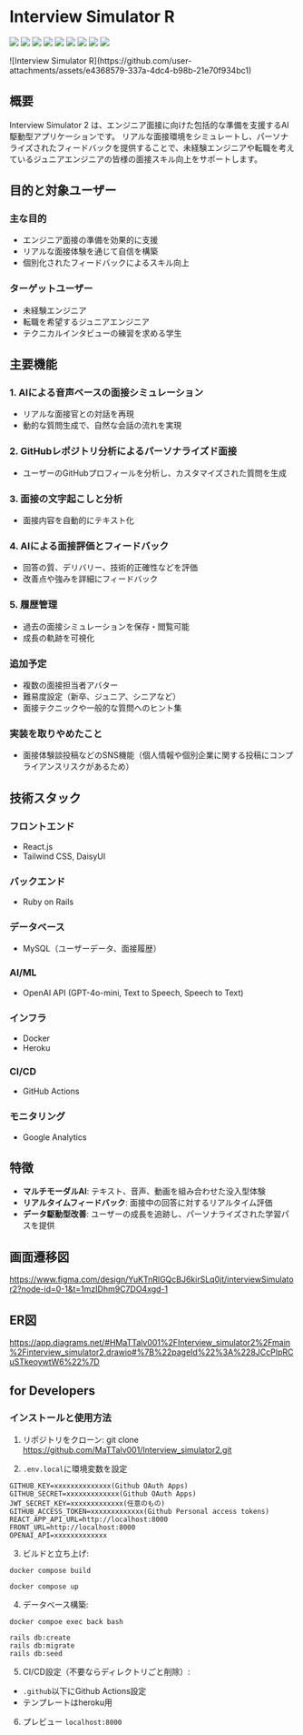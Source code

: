 # Interview Simulator R

<p align="left">
  <img src="https://img.shields.io/badge/Rails-D30001?logo=rubyonrails&style=flat">
  <img src="https://img.shields.io/badge/React-555?logo=react&style=popout">
  <img src="https://img.shields.io/badge/TailwindCSS-38B2AC?logo=tailwind-css&style=flat">
  <img src="https://img.shields.io/badge/DaisyUI-5A0EF8?logo=daisyui&style=flat">
  <img src="https://img.shields.io/badge/MySQL-4479A1?logo=mysql&style=flat">
  <img src="https://img.shields.io/badge/Heroku-430098?logo=heroku&style=flat">
  <img src="https://img.shields.io/badge/Docker-555?logo=docker&style=popout">
  <img src="https://img.shields.io/badge/GitHub-181717?logo=github&style=popout">
  <img src="https://img.shields.io/badge/OpenAI-412991?logo=openai&style=flat">
</p>
![Interview Simulator R](https://github.com/user-attachments/assets/e4368579-337a-4dc4-b98b-21e70f934bc1)

## 概要

Interview Simulator 2 は、エンジニア面接に向けた包括的な準備を支援するAI駆動型アプリケーションです。
リアルな面接環境をシミュレートし、パーソナライズされたフィードバックを提供することで、未経験エンジニアや転職を考えているジュニアエンジニアの皆様の面接スキル向上をサポートします。

## 目的と対象ユーザー

### 主な目的
- エンジニア面接の準備を効果的に支援
- リアルな面接体験を通じて自信を構築
- 個別化されたフィードバックによるスキル向上

### ターゲットユーザー
- 未経験エンジニア
- 転職を希望するジュニアエンジニア
- テクニカルインタビューの練習を求める学生

## 主要機能

### 1. AIによる音声ベースの面接シミュレーション
- リアルな面接官との対話を再現
- 動的な質問生成で、自然な会話の流れを実現

### 2. GitHubレポジトリ分析によるパーソナライズド面接
- ユーザーのGitHubプロフィールを分析し、カスタマイズされた質問を生成

### 3. 面接の文字起こしと分析
- 面接内容を自動的にテキスト化

### 4. AIによる面接評価とフィードバック
- 回答の質、デリバリー、技術的正確性などを評価
- 改善点や強みを詳細にフィードバック

### 5. 履歴管理
- 過去の面接シミュレーションを保存・閲覧可能
- 成長の軌跡を可視化

### 追加予定
- 複数の面接担当者アバター
- 難易度設定（新卒、ジュニア、シニアなど）
- 面接テクニックや一般的な質問へのヒント集

### 実装を取りやめたこと
- 面接体験談投稿などのSNS機能（個人情報や個別企業に関する投稿にコンプライアンスリスクがあるため）

## 技術スタック

### フロントエンド
- React.js
- Tailwind CSS, DaisyUI

### バックエンド
- Ruby on Rails

### データベース
- MySQL（ユーザーデータ、面接履歴）

### AI/ML
- OpenAI API (GPT-4o-mini, Text to Speech, Speech to Text)

### インフラ
- Docker
- Heroku

### CI/CD
- GitHub Actions

### モニタリング
- Google Analytics

## 特徴

- **マルチモーダルAI**: テキスト、音声、動画を組み合わせた没入型体験
- **リアルタイムフィードバック**: 面接中の回答に対するリアルタイム評価
- **データ駆動型改善**: ユーザーの成長を追跡し、パーソナライズされた学習パスを提供


## 画面遷移図
https://www.figma.com/design/YuKTnRlGQcBJ6kirSLq0jt/interviewSimulator2?node-id=0-1&t=1mzIDhm9C7DO4xgd-1

## ER図
https://app.diagrams.net/#HMaTTalv001%2FInterview_simulator2%2Fmain%2Finterview_simulator2.drawio#%7B%22pageId%22%3A%228JCcPIpRCuSTkeoywtW6%22%7D

## for Developers
### インストールと使用方法

1. リポジトリをクローン:
git clone https://github.com/MaTTalv001/Interview_simulator2.git

2. `.env.local`に環境変数を設定

```
GITHUB_KEY=xxxxxxxxxxxxxx(Github OAuth Apps)
GITHUB_SECRET=xxxxxxxxxxxxx(Github OAuth Apps)
JWT_SECRET_KEY=xxxxxxxxxxxxx(任意のもの)
GITHUB_ACCESS_TOKEN=xxxxxxxxxxxxx(Github Personal access tokens)
REACT_APP_API_URL=http://localhost:8000
FRONT_URL=http://localhost:8000
OPENAI_API=xxxxxxxxxxxxx
```

3. ビルドと立ち上げ:
```
docker compose build
```
```
docker compose up
```
4. データベース構築:
```
docker compoe exec back bash
```
```
rails db:create
rails db:migrate
rails db:seed
```
5. CI/CD設定（不要ならディレクトリごと削除）:

- `.github`以下にGithub Actions設定
- テンプレートはheroku用

6. プレビュー
`localhost:8000`
